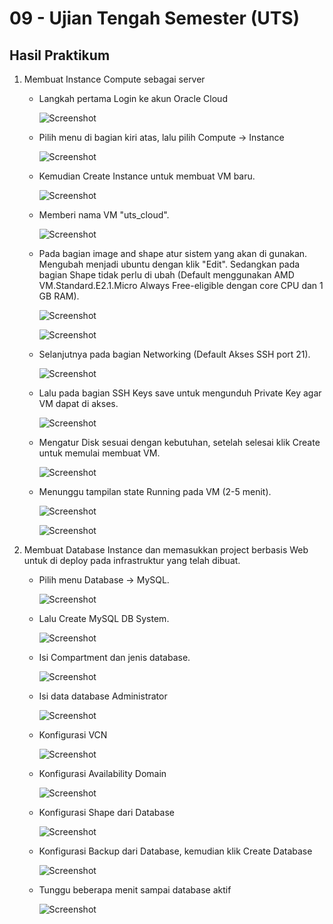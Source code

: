 # 09 - Ujian Tengah Semester (UTS)

## Hasil Praktikum

1. Membuat Instance Compute sebagai server

    - Langkah pertama Login ke akun Oracle Cloud 

        ![Screenshot](img/1.PNG)

    - Pilih menu di bagian kiri atas, lalu pilih Compute -> Instance

        ![Screenshot](img/2.PNG)

    - Kemudian Create Instance untuk membuat VM baru.

        ![Screenshot](img/3.PNG)

    - Memberi nama VM "uts_cloud".

        ![Screenshot](img/4.PNG)

    - Pada bagian image and shape atur sistem yang akan di gunakan. Mengubah menjadi ubuntu dengan klik "Edit". Sedangkan pada bagian Shape tidak perlu di ubah (Default menggunakan AMD VM.Standard.E2.1.Micro Always Free-eligible dengan core CPU dan 1 GB RAM).

        ![Screenshot](img/5.PNG)

        ![Screenshot](img/6.PNG)


    - Selanjutnya pada bagian Networking (Default Akses SSH port 21).

        ![Screenshot](img/7.PNG)
    
    - Lalu pada bagian SSH Keys save untuk mengunduh Private Key agar VM dapat di akses.

        ![Screenshot](img/8.PNG)

    - Mengatur Disk sesuai dengan kebutuhan, setelah selesai klik Create untuk memulai membuat VM.

        ![Screenshot](img/9.PNG)

    - Menunggu tampilan state Running pada VM (2-5 menit).

        ![Screenshot](img/10.PNG)

        ![Screenshot](img/11.PNG)

2. Membuat Database Instance dan memasukkan project berbasis Web untuk di deploy pada infrastruktur yang telah dibuat.

    - Pilih menu Database -> MySQL.

        ![Screenshot](img/12.PNG)

    - Lalu Create MySQL DB System.

        ![Screenshot](img/13.PNG)

    - Isi Compartment dan jenis database.

        ![Screenshot](img/14.PNG)

    - Isi data database Administrator

        ![Screenshot](img/15.PNG)

    - Konfigurasi VCN

        ![Screenshot](img/16.PNG)

    - Konfigurasi Availability Domain

        ![Screenshot](img/17.PNG)

    - Konfigurasi Shape dari Database

        ![Screenshot](img/18.PNG)

    - Konfigurasi Backup dari Database, kemudian klik Create Database

        ![Screenshot](img/19.PNG)

    - Tunggu beberapa menit sampai database aktif

        ![Screenshot](img/20.PNG)